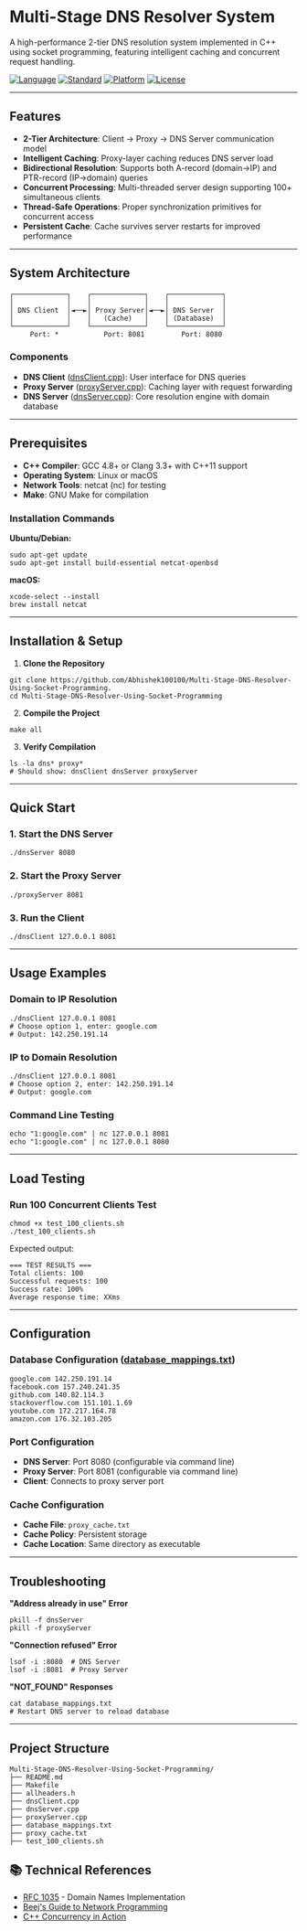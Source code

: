 # Multi-Stage DNS Resolver System

A high-performance 2-tier DNS resolution system implemented in C++ using socket programming, featuring intelligent caching and concurrent request handling.

[![Language](https://img.shields.io/badge/Language-C%2B%2B-blue.svg)](https://isocpp.org/)
[![Standard](https://img.shields.io/badge/C%2B%2B-11-blue.svg)](https://en.wikipedia.org/wiki/C%2B%2B11)
[![Platform](https://img.shields.io/badge/Platform-Linux%20%7C%20macOS-lightgrey.svg)]()
[![License](https://img.shields.io/badge/License-MIT-green.svg)](../two-level-cache-controller/LICENSE)

---

## Features

- **2-Tier Architecture**: Client → Proxy → DNS Server communication model
- **Intelligent Caching**: Proxy-layer caching reduces DNS server load
- **Bidirectional Resolution**: Supports both A-record (domain→IP) and PTR-record (IP→domain) queries
- **Concurrent Processing**: Multi-threaded server design supporting 100+ simultaneous clients
- **Thread-Safe Operations**: Proper synchronization primitives for concurrent access
- **Persistent Cache**: Cache survives server restarts for improved performance

---

## System Architecture

```
┌─────────────┐    ┌─────────────┐    ┌─────────────┐
│             │    │             │    │             │
│ DNS Client  │◄──►│ Proxy Server│◄──►│ DNS Server  │
│             │    │   (Cache)   │    │ (Database)  │
└─────────────┘    └─────────────┘    └─────────────┘
     Port: *           Port: 8081         Port: 8080
```

### Components

- **DNS Client** ([dnsClient.cpp](dnsClient.cpp)): User interface for DNS queries
- **Proxy Server** ([proxyServer.cpp](proxyServer.cpp)): Caching layer with request forwarding
- **DNS Server** ([dnsServer.cpp](dnsServer.cpp)): Core resolution engine with domain database

---

##  Prerequisites

- **C++ Compiler**: GCC 4.8+ or Clang 3.3+ with C++11 support
- **Operating System**: Linux or macOS
- **Network Tools**: netcat (nc) for testing
- **Make**: GNU Make for compilation

### Installation Commands

**Ubuntu/Debian:**
```
sudo apt-get update
sudo apt-get install build-essential netcat-openbsd
```

**macOS:**
```
xcode-select --install
brew install netcat
```

---

## Installation & Setup

1. **Clone the Repository**
```
git clone https://github.com/Abhishek100100/Multi-Stage-DNS-Resolver-Using-Socket-Programming.
cd Multi-Stage-DNS-Resolver-Using-Socket-Programming
```

2. **Compile the Project**
```
make all
```

3. **Verify Compilation**
```
ls -la dns* proxy*
# Should show: dnsClient dnsServer proxyServer
```

---

##  Quick Start

### 1. Start the DNS Server
```
./dnsServer 8080
```

### 2. Start the Proxy Server
```
./proxyServer 8081
```

### 3. Run the Client
```
./dnsClient 127.0.0.1 8081
```

---

##  Usage Examples

### Domain to IP Resolution
```
./dnsClient 127.0.0.1 8081
# Choose option 1, enter: google.com
# Output: 142.250.191.14
```

### IP to Domain Resolution
```
./dnsClient 127.0.0.1 8081
# Choose option 2, enter: 142.250.191.14
# Output: google.com
```

### Command Line Testing
```
echo "1:google.com" | nc 127.0.0.1 8081
echo "1:google.com" | nc 127.0.0.1 8080
```

---

## Load Testing

### Run 100 Concurrent Clients Test
```
chmod +x test_100_clients.sh
./test_100_clients.sh
```

Expected output:
```
=== TEST RESULTS ===
Total clients: 100
Successful requests: 100
Success rate: 100%
Average response time: XXms
```

---

## Configuration

### Database Configuration ([database_mappings.txt](database_mappings.txt))
```
google.com 142.250.191.14
facebook.com 157.240.241.35
github.com 140.82.114.3
stackoverflow.com 151.101.1.69
youtube.com 172.217.164.78
amazon.com 176.32.103.205
```

### Port Configuration
- **DNS Server**: Port 8080 (configurable via command line)
- **Proxy Server**: Port 8081 (configurable via command line)
- **Client**: Connects to proxy server port

### Cache Configuration
- **Cache File**: `proxy_cache.txt`
- **Cache Policy**: Persistent storage
- **Cache Location**: Same directory as executable

---

## Troubleshooting

**"Address already in use" Error**
```
pkill -f dnsServer
pkill -f proxyServer
```

**"Connection refused" Error**
```
lsof -i :8080  # DNS Server
lsof -i :8081  # Proxy Server
```

**"NOT_FOUND" Responses**
```
cat database_mappings.txt
# Restart DNS server to reload database
```

---

## Project Structure

```
Multi-Stage-DNS-Resolver-Using-Socket-Programming/
├── README.md
├── Makefile
├── allheaders.h
├── dnsClient.cpp
├── dnsServer.cpp
├── proxyServer.cpp
├── database_mappings.txt
├── proxy_cache.txt
├── test_100_clients.sh
```
## 📚 Technical References

- [RFC 1035](https://tools.ietf.org/html/rfc1035) - Domain Names Implementation
- [Beej's Guide to Network Programming](https://beej.us/guide/bgnet/)
- [C++ Concurrency in Action](https://www.manning.com/books/c-plus-plus-concurrency-in-action)
